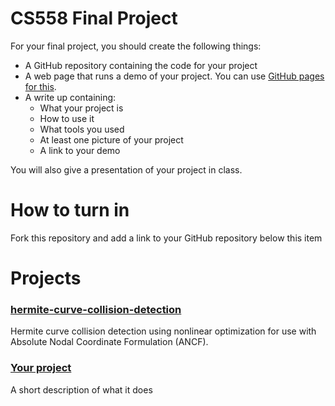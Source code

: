 CS558 Final Project
===================
For your final project, you should create the following things:

* A GitHub repository containing the code for your project
* A web page that runs a demo of your project.  You can use [GitHub pages for this](https://help.github.com/articles/creating-project-pages-manually).
* A write up containing:
    + What your project is
    + How to use it
    + What tools you used
    + At least one picture of your project
    + A link to your demo

You will also give a presentation of your project in class.

How to turn in
==============
Fork this repository and add a link to your GitHub repository below this item

Projects
========

### [hermite-curve-collision-detection](https://github.com/melanz/hermite-curve-collision-detection)
Hermite curve collision detection using nonlinear optimization for use with Absolute Nodal Coordinate Formulation (ANCF).

### [Your project](https://github.com/yourname/yourpoject)
A short description of what it does
